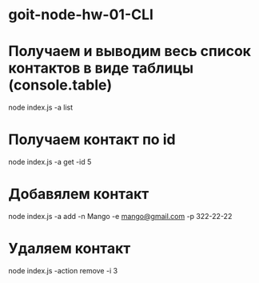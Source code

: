 # goit-node-hw-01-CLI

# Получаем и выводим весь список контактов в виде таблицы (console.table)
node index.js -a list

# Получаем контакт по id
node index.js -a get -id 5

# Добавялем контакт
node index.js -a add -n Mango -e mango@gmail.com -p 322-22-22

# Удаляем контакт
node index.js -action remove -i 3
